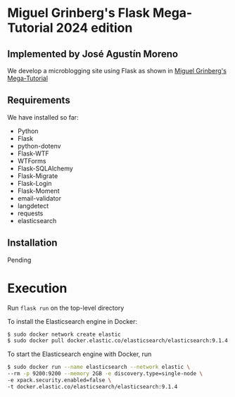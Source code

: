 # Miguel Grinberg's Flask Mega-Tutorial 2024 edition
## Implemented by José Agustín Moreno

We develop a microblogging site using Flask as shown
in [Miguel Grinberg's Mega-Tutorial](https://blog.miguelgrinberg.com/post/the-flask-mega-tutorial-part-i-hello-world) 

## Requirements
We have installed so far:
- Python
- Flask
- python-dotenv
- Flask-WTF
- WTForms
- Flask-SQLAlchemy
- Flask-Migrate
- Flask-Login
- Flask-Moment
- email-validator
- langdetect
- requests
- elasticsearch

## Installation
Pending

# Execution
Run `flask run` on the top-level directory


To install the Elasticsearch engine in Docker:
```bash
$ sudo docker network create elastic
$ sudo docker pull docker.elastic.co/elasticsearch/elasticsearch:9.1.4
```

To start the Elasticsearch engine with Docker, run

```bash
$ sudo docker run --name elasticsearch --network elastic \
--rm -p 9200:9200 --memory 2GB -e discovery.type=single-node \
-e xpack.security.enabled=false \
-t docker.elastic.co/elasticsearch/elasticsearch:9.1.4

```
